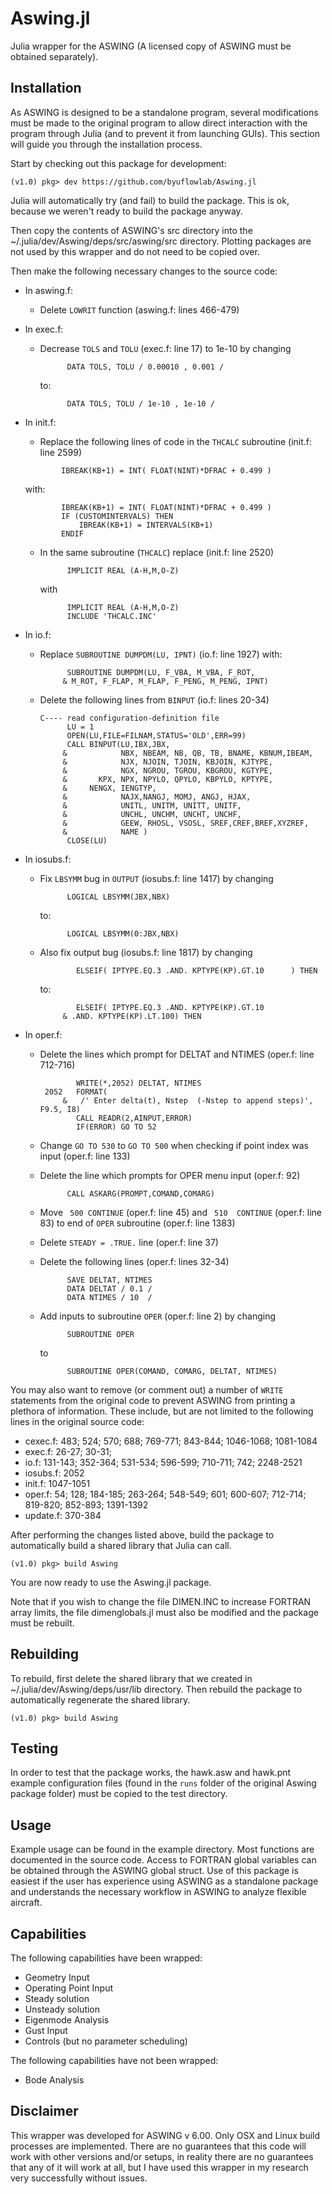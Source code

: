 # Aswing.jl

Julia wrapper for the ASWING (A licensed copy of ASWING must be obtained separately). 

## Installation

As ASWING is designed to be a standalone program, several modifications must be made to the original program to allow direct interaction with the program through Julia (and to prevent it from launching GUIs).  This section will guide you through the installation process.

Start by checking out this package for development:
```
(v1.0) pkg> dev https://github.com/byuflowlab/Aswing.jl
```
Julia will automatically try (and fail) to build the package. This is ok, because we weren't ready to build the package anyway.

Then copy the contents of ASWING's src directory into the ~/.julia/dev/Aswing/deps/src/aswing/src directory.  Plotting packages are not used by this wrapper and do not need to be copied over.

Then make the following necessary changes to the source code:

 * In aswing.f:
   * Delete `LOWRIT` function (aswing.f: lines 466-479)
   
 * In exec.f:
   * Decrease `TOLS` and `TOLU` (exec.f: line 17) to 1e-10 by changing 
     ```
           DATA TOLS, TOLU / 0.00010 , 0.001 /
     ```
     to:
     ```
           DATA TOLS, TOLU / 1e-10 , 1e-10 /
     ```
   
 * In init.f:
    * Replace the following lines of code in the `THCALC` subroutine (init.f: line 2599)
     ```
             IBREAK(KB+1) = INT( FLOAT(NINT)*DFRAC + 0.499 )
     ```
     with:
     ```
             IBREAK(KB+1) = INT( FLOAT(NINT)*DFRAC + 0.499 )
             IF (CUSTOMINTERVALS) THEN
                 IBREAK(KB+1) = INTERVALS(KB+1)
             ENDIF
     ```
   * In the same subroutine (`THCALC`) replace (init.f: line 2520)
     ```       
           IMPLICIT REAL (A-H,M,O-Z)
     ```
     with
     ```
           IMPLICIT REAL (A-H,M,O-Z)
           INCLUDE 'THCALC.INC'
     ```
     
 * In io.f:
   * Replace `SUBROUTINE DUMPDM(LU, IPNT)` (io.f: line 1927) with: 
     ```
           SUBROUTINE DUMPDM(LU, F_VBA, M_VBA, F_ROT, 
          & M_ROT, F_FLAP, M_FLAP, F_PENG, M_PENG, IPNT)
     ```
   * Delete the following lines from `BINPUT` (io.f: lines 20-34)
     ```
     C---- read configuration-definition file
           LU = 1
           OPEN(LU,FILE=FILNAM,STATUS='OLD',ERR=99)
           CALL BINPUT(LU,IBX,JBX,
          &            NBX, NBEAM, NB, QB, TB, BNAME, KBNUM,IBEAM,
          &            NJX, NJOIN, TJOIN, KBJOIN, KJTYPE,
          &            NGX, NGROU, TGROU, KBGROU, KGTYPE,
          &       KPX, NPX, NPYLO, QPYLO, KBPYLO, KPTYPE,
          &     NENGX, IENGTYP,
          &            NAJX,NANGJ, MOMJ, ANGJ, HJAX,
          &            UNITL, UNITM, UNITT, UNITF,
          &            UNCHL, UNCHM, UNCHT, UNCHF,
          &            GEEW, RHOSL, VSOSL, SREF,CREF,BREF,XYZREF,
          &            NAME )
           CLOSE(LU)
     ```
     
 * In iosubs.f:
   * Fix `LBSYMM` bug in `OUTPUT` (iosubs.f: line 1417) by changing
     ```
           LOGICAL LBSYMM(JBX,NBX)
     ```
     to:
     ```
           LOGICAL LBSYMM(0:JBX,NBX)
     ```
   * Also fix output bug (iosubs.f: line 1817) by changing
     ```
             ELSEIF( IPTYPE.EQ.3 .AND. KPTYPE(KP).GT.10      ) THEN
     ```
     to:
     ```
             ELSEIF( IPTYPE.EQ.3 .AND. KPTYPE(KP).GT.10
          & .AND. KPTYPE(KP).LT.100) THEN
     ```

 * In oper.f:
   * Delete the lines which prompt for DELTAT and NTIMES (oper.f: line 712-716)
     ```
             WRITE(*,2052) DELTAT, NTIMES
      2052   FORMAT(
          &   /' Enter delta(t), Nstep  (-Nstep to append steps)', F9.5, I8)
             CALL READR(2,AINPUT,ERROR)
             IF(ERROR) GO TO 52
     ```
     
   * Change ```GO TO 530``` to ```GO TO 500``` when checking if point index was input (oper.f: line 133)
     
   * Delete the line which prompts for OPER menu input (oper.f: 92)
     ```
           CALL ASKARG(PROMPT,COMAND,COMARG)
     ```

   * Move ` 500 CONTINUE` (oper.f: line 45) and ` 510  CONTINUE` (oper.f: line 83) to end of `OPER` subroutine (oper.f: line 1383)

   * Delete `STEADY = .TRUE.` line (oper.f: line 37)

   * Delete the following lines (oper.f: lines 32-34)
     ```
           SAVE DELTAT, NTIMES
           DATA DELTAT / 0.1 /
           DATA NTIMES / 10  /
     ```
   * Add inputs to subroutine `OPER` (oper.f: line 2) by changing 
     ```
           SUBROUTINE OPER 
     ```
     to
     ```
           SUBROUTINE OPER(COMAND, COMARG, DELTAT, NTIMES)
     ```
   
You may also want to remove (or comment out) a number of `WRITE` statements from the original code to prevent ASWING from printing a plethora of information.  These include, but are not limited to the following lines in the original source code:

   * cexec.f: 483; 524; 570; 688; 769-771; 843-844; 1046-1068; 1081-1084
   * exec.f: 26-27; 30-31;
   * io.f: 131-143; 352-364; 531-534; 596-599; 710-711; 742; 2248-2521
   * iosubs.f: 2052
   * init.f: 1047-1051
   * oper.f: 54; 128; 184-185; 263-264; 548-549; 601; 600-607; 712-714; 819-820; 852-893; 1391-1392
   * update.f: 370-384
 
After performing the changes listed above, build the package to automatically build a shared library that Julia can call.
```
(v1.0) pkg> build Aswing
```

You are now ready to use the Aswing.jl package.

Note that if you wish to change the file DIMEN.INC to increase FORTRAN array limits, the file dimenglobals.jl must also be modified and the package must be rebuilt.

## Rebuilding

To rebuild, first delete the shared library that we created in ~/.julia/dev/Aswing/deps/usr/lib directory.  Then rebuild the package to automatically regenerate the shared library.
```
(v1.0) pkg> build Aswing
```

## Testing

In order to test that the package works, the hawk.asw and hawk.pnt example configuration files (found in the `runs` folder of the original Aswing package folder) must be copied to the test directory.

## Usage

Example usage can be found in the example directory.  Most functions are documented in the source code. Access to FORTRAN global variables can be obtained through the ASWING global struct. Use of this package is easiest if the user has experience using ASWING as a standalone package and understands the necessary workflow in ASWING to analyze flexible aircraft.  

## Capabilities

The following capabilities have been wrapped:
 * Geometry Input
 * Operating Point Input
 * Steady solution
 * Unsteady solution
 * Eigenmode Analysis
 * Gust Input
 * Controls (but no parameter scheduling)
 
The following capabilities have not been wrapped:
 * Bode Analysis

## Disclaimer

This wrapper was developed for ASWING v 6.00.  Only OSX and Linux build processes are implemented.  There are no guarantees that this code will work with other versions and/or setups, in reality there are no guarantees that any of it will work at all, but I have used this wrapper in my research very successfully without issues.

